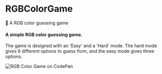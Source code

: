 # RGBColorGame
:rainbow: A RGB color guessing game


#### A simple RGB color guessing game. 

The game is designed with an 'Easy' and a 'Hard' mode. The hard mode gives 6 different options to guess from, and the easy mode gives three options.


![RGB Color Game on CodePen](http://res.cloudinary.com/justenphelpscom/image/upload/v1527303211/Screen_Shot_2018-05-25_at_7.52.55_PM.png "RGB Color Game")
